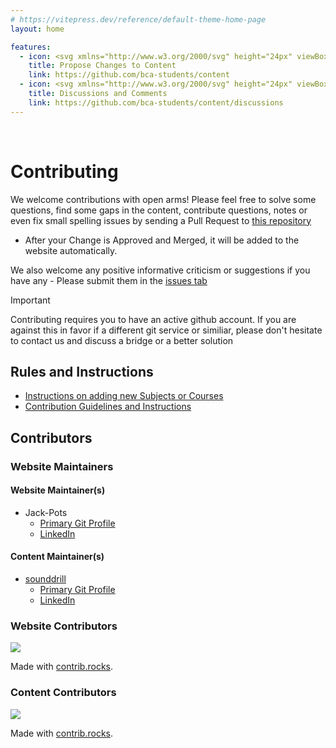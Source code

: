 ```yaml
---
# https://vitepress.dev/reference/default-theme-home-page
layout: home

features:
  - icon: <svg xmlns="http://www.w3.org/2000/svg" height="24px" viewBox="0 -960 960 960" width="24px" fill="#5f6368"><path d="M160-400v-80h280v80H160Zm0-160v-80h440v80H160Zm0-160v-80h440v80H160Zm360 560v-123l221-220q9-9 20-13t22-4q12 0 23 4.5t20 13.5l37 37q8 9 12.5 20t4.5 22q0 11-4 22.5T863-380L643-160H520Zm300-263-37-37 37 37ZM580-220h38l121-122-18-19-19-18-122 121v38Zm141-141-19-18 37 37-18-19Z"/></svg>
    title: Propose Changes to Content
    link: https://github.com/bca-students/content
  - icon: <svg xmlns="http://www.w3.org/2000/svg" height="24px" viewBox="0 -960 960 960" width="24px" fill="#5f6368"><path d="M411-480q-28 0-46-21t-13-49l12-72q8-43 40.5-70.5T480-720q44 0 76.5 27.5T597-622l12 72q5 28-13 49t-46 21H411Zm24-80h91l-8-49q-2-14-13-22.5t-25-8.5q-14 0-24.5 8.5T443-609l-8 49ZM124-441q-23 1-39.5-9T63-481q-2-9-1-18t5-17q0 1-1-4-2-2-10-24-2-12 3-23t13-19l2-2q2-19 15.5-32t33.5-13q3 0 19 4l3-1q5-5 13-7.5t17-2.5q11 0 19.5 3.5T208-626q1 0 1.5.5t1.5.5q14 1 24.5 8.5T251-596q2 7 1.5 13.5T250-570q0 1 1 4 7 7 11 15.5t4 17.5q0 4-6 21-1 2 0 4l2 16q0 21-17.5 36T202-441h-78Zm676 1q-33 0-56.5-23.5T720-520q0-12 3.5-22.5T733-563l-28-25q-10-8-3.5-20t18.5-12h80q33 0 56.5 23.5T880-540v20q0 33-23.5 56.5T800-440ZM0-240v-63q0-44 44.5-70.5T160-400q13 0 25 .5t23 2.5q-14 20-21 43t-7 49v65H0Zm240 0v-65q0-65 66.5-105T480-450q108 0 174 40t66 105v65H240Zm560-160q72 0 116 26.5t44 70.5v63H780v-65q0-26-6.5-49T754-397q11-2 22.5-2.5t23.5-.5Zm-320 30q-57 0-102 15t-53 35h311q-9-20-53.5-35T480-370Zm0 50Zm1-280Z"/></svg>
    title: Discussions and Comments
    link: https://github.com/bca-students/content/discussions
---
```

<br>

# Contributing

We welcome contributions with open arms! Please feel free to solve some questions, find some gaps in the content, contribute questions, notes or even fix small spelling issues by sending a Pull Request to [this repository](https://github.com/bca-students/content) 
- After your Change is Approved and Merged, it will be added to the website automatically.

We also welcome any positive informative criticism or suggestions if you have any - Please submit them in the [issues tab](https://github.com/bca-students/content/issues)

> [!IMPORTANT]
> Contributing requires you to have an active github account.
> If you are against this in favor if a different git service or similiar, please don't hesitate to contact us and discuss a bridge or a better solution

## Rules and Instructions
- [Instructions on adding new Subjects or Courses](/contents/Readme)
- [Contribution Guidelines and Instructions](https://github.com/bca-students/content/blob/main/.github/CONTRIBUTING.md)

## Contributors
### Website Maintainers
#### Website Maintainer(s)
- Jack-Pots
  - [Primary Git Profile](https://github.com/Jack-Pots)
  - [LinkedIn](https://www.linkedin.com/in/jack-pots/)
#### Content Maintainer(s)
- [sounddrill](https://sounddrill31.github.io/)
  - [Primary Git Profile](https://github.com/sounddrill31/)
  - [LinkedIn](https://www.linkedin.com/in/souhrud-reddy/)

### Website Contributors
<a href="https://github.com/bca-students/bca-students.github.io/graphs/contributors">
  <img src="https://contrib.rocks/image?repo=bca-students/bca-students.github.io" />
</a>

Made with [contrib.rocks](https://contrib.rocks).
### Content Contributors
<a href="https://github.com/bca-students/content/graphs/contributors">
  <img src="https://contrib.rocks/image?repo=bca-students/content" />
</a>

Made with [contrib.rocks](https://contrib.rocks).
